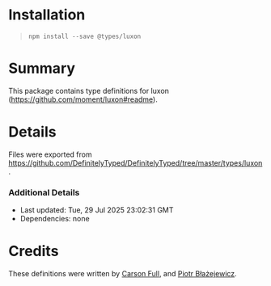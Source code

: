 # Installation
> `npm install --save @types/luxon`

# Summary
This package contains type definitions for luxon (https://github.com/moment/luxon#readme).

# Details
Files were exported from https://github.com/DefinitelyTyped/DefinitelyTyped/tree/master/types/luxon.

### Additional Details
 * Last updated: Tue, 29 Jul 2025 23:02:31 GMT
 * Dependencies: none

# Credits
These definitions were written by [Carson Full](https://github.com/carsonf), and [Piotr Błażejewicz](https://github.com/peterblazejewicz).
